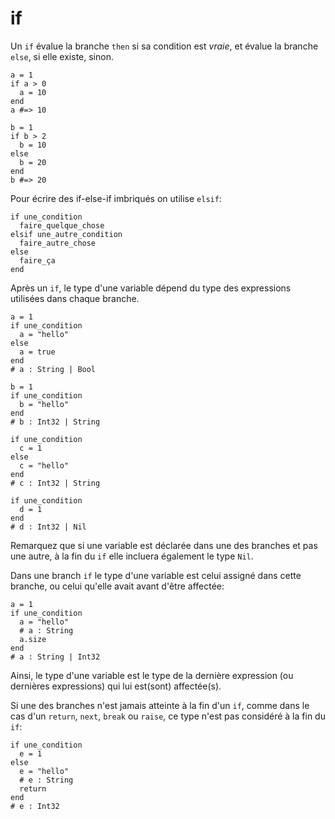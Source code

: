 # if

Un `if` évalue la branche `then` si sa condition est *vraie*, et évalue la branche `else`, si elle existe, sinon.

```crystal
a = 1
if a > 0
  a = 10
end
a #=> 10

b = 1
if b > 2
  b = 10
else
  b = 20
end
b #=> 20
```

Pour écrire des if-else-if imbriqués on utilise `elsif`:

```crystal
if une_condition
  faire_quelque_chose
elsif une_autre_condition
  faire_autre_chose
else
  faire_ça
end
```

Après un `if`, le type d'une variable dépend du type des expressions utilisées dans chaque branche.

```crystal
a = 1
if une_condition
  a = "hello"
else
  a = true
end
# a : String | Bool

b = 1
if une_condition
  b = "hello"
end
# b : Int32 | String

if une_condition
  c = 1
else
  c = "hello"
end
# c : Int32 | String

if une_condition
  d = 1
end
# d : Int32 | Nil
```

Remarquez que si une variable est déclarée dans une des branches et pas une autre,
à la fin du `if` elle incluera également le type `Nil`.

Dans une branch `if` le type d'une variable est celui assigné dans cette branche,
ou celui qu'elle avait avant d'être affectée:

```crystal
a = 1
if une_condition
  a = "hello"
  # a : String
  a.size
end
# a : String | Int32
```

Ainsi, le type d'une variable est le type de la dernière expression (ou dernières expressions)
qui lui est(sont) affectée(s).

Si une des branches n'est jamais atteinte à la fin d'un `if`,
comme dans le cas d'un `return`, `next`, `break` ou `raise`,
ce type n'est pas considéré à la fin du `if`:

```crystal
if une_condition
  e = 1
else
  e = "hello"
  # e : String
  return
end
# e : Int32
```
